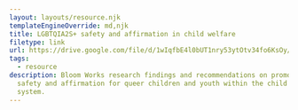 ```yaml
---
layout: layouts/resource.njk
templateEngineOverride: md,njk
title: LGBTQIA2S+ safety and affirmation in child welfare
filetype: link
url: https://drive.google.com/file/d/1wIqfbE4l0bUT1nry53ytOtv34fo6KsOy/view?usp=sharing
tags:
  - resource
description: Bloom Works research findings and recommendations on promoting
  safety and affirmation for queer children and youth within the child welfare
  system.
---
```

